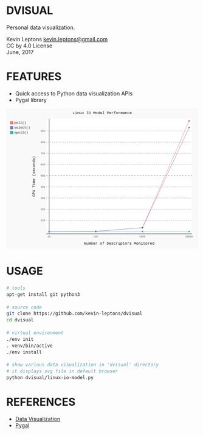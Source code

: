 DVISUAL
=======

Personal data visualization.

Kevin Leptons <kevin.leptons@gmail.com> <br>
CC by 4.0 License <br>
June, 2017

FEATURES
========

- Quick access to Python data visualization APIs
- Pygal library

![screenshot](asset/screenshot.png)

USAGE
=====

```bash
# tools
apt-get install git python3

# source code
git clone https://github.com/kevin-leptons/dvisual
cd dvisual

# virtual environment
./env init
. venv/bin/active
./env install

# show various data visualization in 'dvisual' directory
# it displays svg file in default browser
python dvisual/linux-io-model.py
```

REFERENCES
==========

- [Data Visualization](https://en.wikipedia.org/wiki/Data_visualization)
- [Pygal](http://pygal.org/en/stable/)
